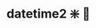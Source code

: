 ﻿---
SidebarGroup: "index-conversion-selection-functions"
Autogenerated: true
---

# datetime2 ❇️ 🚧


